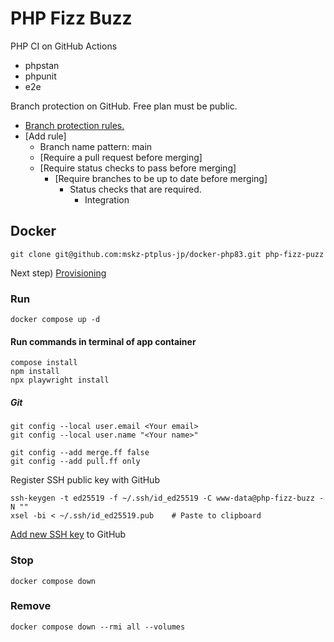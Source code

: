 # PHP Fizz Buzz

PHP CI on GitHub Actions

- phpstan
- phpunit
- e2e

Branch protection on GitHub. Free plan must be public.

- [Branch protection rules.](https://github.com/mskz-ptplus-jp/php-fizz-buzz/settings/branches)
- [Add rule]
  - Branch name pattern: main
  - [Require a pull request before merging]
  - [Require status checks to pass before merging]
    - [Require branches to be up to date before merging]
        - Status checks that are required.
            - Integration

## Docker

```
git clone git@github.com:mskz-ptplus-jp/docker-php83.git php-fizz-puzz
```

Next step) [Provisioning](https://github.com/mskz-ptplus-jp/docker-php83?tab=readme-ov-file#provisioning)

### Run
```
docker compose up -d
```

#### Run commands in terminal of app container

```
compose install
npm install
npx playwright install
```

##### Git

```
git config --local user.email <Your email>
git config --local user.name "<Your name>"
```

```
git config --add merge.ff false
git config --add pull.ff only
```

Register SSH public key with GitHub

```
ssh-keygen -t ed25519 -f ~/.ssh/id_ed25519 -C www-data@php-fizz-buzz -N ""
xsel -bi < ~/.ssh/id_ed25519.pub    # Paste to clipboard
```

[Add new SSH key](https://github.com/settings/ssh/new) to GitHub


### Stop

```
docker compose down
```

### Remove

```
docker compose down --rmi all --volumes
```
